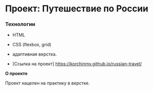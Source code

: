 # Проект: Путешествие по России

### Технологии

- HTML
- CSS (flexbox, grid)
- адаптивная верстка.

- [Ссылка на проект] https://korchinmv.github.io/russian-travel/

**О проекте**

Проект нацелен на практику в верстке.



